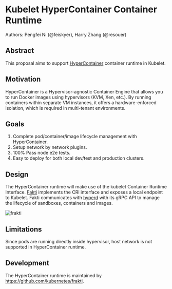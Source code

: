 Kubelet HyperContainer Container Runtime
=======================================

Authors: Pengfei Ni (@feiskyer), Harry Zhang (@resouer)

## Abstract

This proposal aims to support [HyperContainer](http://hypercontainer.io) container
runtime in Kubelet.

## Motivation

HyperContainer is a Hypervisor-agnostic Container Engine that allows you to run Docker images using
hypervisors (KVM, Xen, etc.). By running containers within separate VM instances, it offers a
hardware-enforced isolation, which is required in multi-tenant environments.

## Goals

1. Complete pod/container/image lifecycle management with HyperContainer.
2. Setup network by network plugins.
3. 100% Pass node e2e tests.
4. Easy to deploy for both local dev/test and production clusters.

## Design

The HyperContainer runtime will make use of the kubelet Container Runtime Interface. [Fakti](https://github.com/kubernetes/frakti) implements the CRI interface and exposes
a local endpoint to Kubelet. Fakti communicates with [hyperd](https://github.com/hyperhq/hyperd)
with its gRPC API to manage the lifecycle of sandboxes, containers and images.

![frakti](https://cloud.githubusercontent.com/assets/676637/18940978/6e3e5384-863f-11e6-9132-b638d862fd09.png)

## Limitations

Since pods are running directly inside hypervisor, host network is not supported in HyperContainer
runtime.

## Development

The HyperContainer runtime is maintained by <https://github.com/kubernetes/frakti>.

